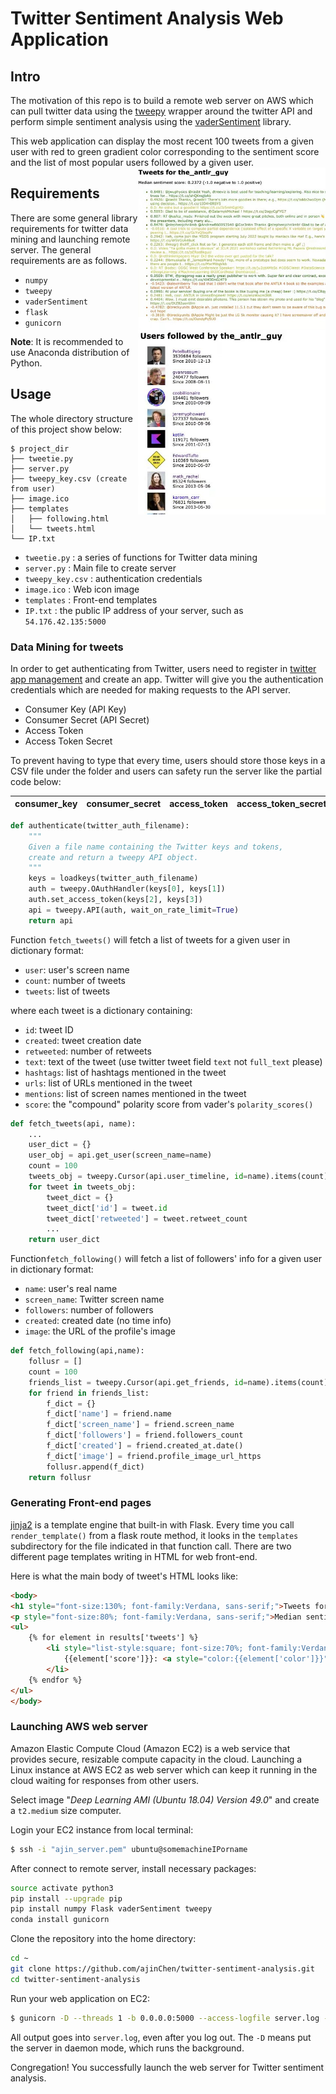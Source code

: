 # Twitter Sentiment Analysis Web Application

## Intro

The motivation of this repo is to build a remote web server on AWS which can pull twitter data using the [tweepy](http://www.tweepy.org/) wrapper around the twitter API and perform simple sentiment analysis using the [vaderSentiment](https://github.com/cjhutto/vaderSentiment) library. 

This web application can display the most recent 100 tweets from a given user with red to green gradient color corresponding to the sentiment score and the list of most popular users followed by a given user.<img src="images/ex1.png" width="300" align='right'>


<img src="images/ex2.png" width="300" align='right'> 

## Requirements

There are some general library requirements for twitter data mining and launching remote server. The general requirements are as follows.  

* `numpy`
* `tweepy`
* `vaderSentiment`
* `flask`
* `gunicorn`

**Note**: It is recommended to use Anaconda distribution of Python.

## Usage

The whole directory structure of this project show below:

```
$ project_dir
├── tweetie.py
├── server.py
├── tweepy_key.csv (create from user)
├── image.ico
├── templates
│   ├── following.html
│   └── tweets.html
└── IP.txt
```

* `tweetie.py` : a series of functions for Twitter data mining
* `server.py` : Main file to create server
* `tweepy_key.csv` : authentication credentials
* `image.ico` : Web icon image
* `templates` : Front-end templates
* `IP.txt` : the public IP address of your server, such as `54.176.42.135:5000`



### Data Mining for tweets

In order to get authenticating from Twitter, users need to register in [twitter app management](https://apps.twitter.com/) and create an app. Twitter will give you the authentication credentials which are needed for making requests to the API server. 

* Consumer Key (API Key)
* Consumer Secret (API Secret)
* Access Token
* Access Token Secret	

To prevent having to type that every time, users should store those keys in a CSV file under the folder and users can safety run the server like the partial code below:

| consumer_key | consumer_secret | access_token | access_token_secret |
| ------------ | --------------- | ------------ | ------------------- |

```python
def authenticate(twitter_auth_filename):
    """
    Given a file name containing the Twitter keys and tokens,
    create and return a tweepy API object.
    """
    keys = loadkeys(twitter_auth_filename)
    auth = tweepy.OAuthHandler(keys[0], keys[1])
    auth.set_access_token(keys[2], keys[3])
    api = tweepy.API(auth, wait_on_rate_limit=True)
    return api
```



Function `fetch_tweets()` will fetch a list of tweets for a given user in dictionary format:

* `user`: user's screen name
* `count`: number of tweets
* `tweets`: list of tweets

where each tweet is a dictionary containing:

* `id`: tweet ID
* `created`: tweet creation date
* `retweeted`: number of retweets
* `text`: text of the tweet (use twitter tweet field `text` not `full_text` please)
* `hashtags`: list of hashtags mentioned in the tweet
* `urls`: list of URLs mentioned in the tweet
* `mentions`: list of screen names mentioned in the tweet
* `score`: the "compound" polarity score from vader's `polarity_scores()`

```python
def fetch_tweets(api, name):
    ...
    user_dict = {}
    user_obj = api.get_user(screen_name=name)
    count = 100
    tweets_obj = tweepy.Cursor(api.user_timeline, id=name).items(count)
    for tweet in tweets_obj:
        tweet_dict = {}
        tweet_dict['id'] = tweet.id
        tweet_dict['retweeted'] = tweet.retweet_count
        ...
    return user_dict
```



Function`fetch_following()` will fetch a list of followers' info for a given user in dictionary format:

* `name`: user's real name
* `screen_name`: Twitter screen name
* `followers`: number of followers
* `created`: created date (no time info)
* `image`: the URL of the profile's image

```python
def fetch_following(api,name):
    follusr = []
    count = 100
    friends_list = tweepy.Cursor(api.get_friends, id=name).items(count)
    for friend in friends_list:
        f_dict = {}
        f_dict['name'] = friend.name
        f_dict['screen_name'] = friend.screen_name
        f_dict['followers'] = friend.followers_count
        f_dict['created'] = friend.created_at.date()
        f_dict['image'] = friend.profile_image_url_https
        follusr.append(f_dict)
    return follusr
```



### Generating Front-end pages

[jinja2](http://jinja.pocoo.org/docs/2.9/) is a template engine that built-in with Flask. Every time you call `render_template()` from a flask route method, it looks in the `templates` subdirectory for the file indicated in that function call. There are two different page templates writing in HTML for web front-end.

Here is what the main body of tweet's HTML looks like:

```html
<body>
<h1 style="font-size:130%; font-family:Verdana, sans-serif;">Tweets for {{results['user']}}</h1>
<p style="font-size:80%; font-family:Verdana, sans-serif;">Median sentiment score: {{results['medi_score']}} (-1.0 negative to 1.0 positive)
<ul>
    {% for element in results['tweets'] %}
        <li style="list-style:square; font-size:70%; font-family:Verdana, sans-serif; color:{{element['color']}}">
            {{element['score']}}: <a style="color:{{element['color']}}" href="https://twitter.com/{{results['user']}}/status/{{element['id']}}">{{element['text']}}</a>
        </li>
    {% endfor %}
</ul>
</body>
```



### Launching AWS web server

Amazon Elastic Compute Cloud (Amazon EC2) is a web service that provides secure, resizable compute capacity in the cloud. Launching a Linux instance at AWS EC2 as web server which can keep it running in the cloud waiting for responses from other users. 

Select image  "*Deep Learning AMI (Ubuntu 18.04) Version 49.0*" and create a `t2.medium` size computer.

Login your EC2 instance from local terminal:

```bash
$ ssh -i "ajin_server.pem" ubuntu@somemachineIPorname
```

After connect to remote server, install necessary packages:

```bash
source activate python3
pip install --upgrade pip
pip install numpy Flask vaderSentiment tweepy
conda install gunicorn
```

Clone the repository into the home directory:

```bash
cd ~
git clone https://github.com/ajinChen/twitter-sentiment-analysis.git
cd twitter-sentiment-analysis
```

Run your web application on EC2:

```bash
$ gunicorn -D --threads 1 -b 0.0.0.0:5000 --access-logfile server.log --timeout 60 server:app tweepy_key.csv
```

All output goes into `server.log`, even after you log out. The `-D` means put the server in daemon mode, which runs the background.

Congregation! You successfully launch the web server for Twitter sentiment analysis.
